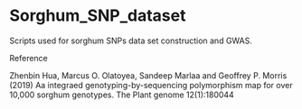 # Sorghum_SNP_dataset
Scripts used for sorghum SNPs data set construction and GWAS.

Reference

Zhenbin Hua, Marcus O. Olatoyea, Sandeep Marlaa and Geoffrey P. Morris (2019) Aa integraed genotyping-by-sequencing polymorphism map for over 10,000 sorghum genotypes. The Plant genome 12(1):180044
